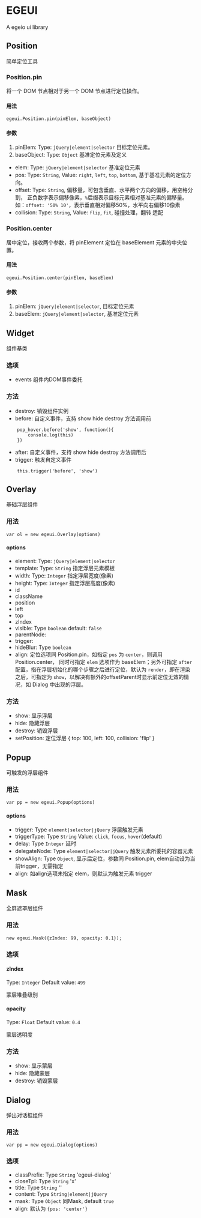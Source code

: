 EGEUI
====

A egeio ui library

## Position
简单定位工具

### Position.pin
将一个 DOM 节点相对于另一个 DOM 节点进行定位操作。

#### 用法
    egeui.Position.pin(pinElem, baseObject)

#### 参数
1. pinElem:  Type: `jQuery|element|selector` 目标定位元素。
2. baseObject:  Type: `Object` 基准定位元素及定义
 * elem:  Type: `jQuery|element|selector` 基准定位元素
 * pos:  Type: `String`, Value: `right`, `left`, `top`, `bottom`,  基于基准元素的定位方向。
 * offset:  Type: `String`, 偏移量，可包含垂直、水平两个方向的偏移，用空格分割， 正负数字表示偏移像素，`%`后缀表示目标元素相对基准元素的偏移量。如：`offset: '50% 10'`，表示垂直相对偏移50%，水平向右偏移10像素
 * collision:  Type: `String`, Value: `flip`, `fit`, 碰撞处理，翻转 适配

### Position.center
居中定位，接收两个参数，将 pinElement 定位在 baseElement 元素的中央位置。

#### 用法
    egeui.Position.center(pinElem, baseElem)

#### 参数
1. pinElem: `jQuery|element|selector`, 目标定位元素
2. baseElem: `jQuery|element|selector`, 基准定位元素


## Widget
组件基类

### 选项
* events 组件内DOM事件委托

### 方法
* destroy: 销毁组件实例
* before: 自定义事件，支持  show hide destroy 方法调用前
```
    pop_hover.before('show', function(){
        console.log(this)
    })
```
* after: 自定义事件，支持  show hide destroy 方法调用后
* trigger: 触发自定义事件
```
    this.trigger('before', 'show')
```

## Overlay
基础浮层组件
### 用法
    var ol = new egeui.Overlay(options)

#### options
* element: Type: `jQuery|element|selector`
* template: Type: `String` 指定浮层元素模板
* width: Type: `Integer` 指定浮层宽度(像素)
* height: Type: `Integer` 指定浮层高度(像素)
* id
* className
* position
* left
* top
* zIndex
* visible: Type `boolean`  default: `false`
* parentNode:
* trigger:
* hideBlur: Type `boolean`
* align: 定位选项同 Position.pin，如指定 `pos` 为 `center`，则调用 Position.center， 同时可指定 `elem` 选项作为 baseElem；另外可指定 `after` 配置，指在浮层初始化的哪个步骤之后进行定位，默认为 `render`，即在渲染之后，可指定为 `show`，以解决有额外的offsetParent时显示前定位无效的情况，如 Dialog 中出现的浮层。

### 方法
* show: 显示浮层
* hide: 隐藏浮层
* destroy: 销毁浮层
* setPosition: 定位浮层
    {
        top: 100,
        left: 100,
        collision: 'flip'
    }

## Popup
可触发的浮层组件

### 用法
    var pp = new egeui.Popup(options)

#### options
* trigger: Type `element|selector|jQuery` 浮层触发元素
* triggerType: Type `String` Value: `click`, `focus`, `hover`(default)
* delay: Type `Integer` 延时
* delegateNode: Type `element|selector|jQuery` 触发元素所委托的容器元素
* showAlign: Type `Object`, 显示后定位，参数同 Position.pin, elem自动设为当前trigger，无需指定
* align: 如align选项未指定 elem，则默认为触发元素 trigger

## Mask
全屏遮罩层组件

### 用法
    new egeui.Mask({zIndex: 99, opacity: 0.1});

### 选项
#### zIndex
Type: `Integer`
Default value: `499`

蒙层堆叠级别

#### opacity
Type: `Float`
Default value: `0.4`

蒙层透明度

### 方法
* show: 显示蒙层
* hide: 隐藏蒙层
* destroy: 销毁蒙层


## Dialog
弹出对话框组件

### 用法
    var pp = new egeui.Dialog(options)

### 选项
* classPrefix: Type `String` 'egeui-dialog'
* closeTpl: Type `String` 'x'
* title: Type `String` ''
* content: Type `String|element|jQuery`
* mask: Type `Object` 同Mask, default `true`
* align: 默认为 `{pos: 'center'}`
